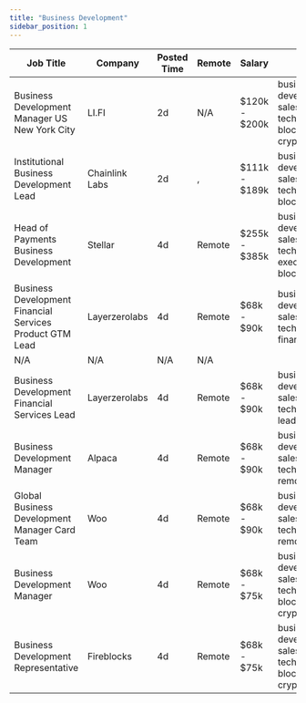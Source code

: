 ```yaml
---
title: "Business Development"
sidebar_position: 1
---
```


| Job Title | Company | Posted Time | Remote | Salary | Tags | Apply Link |
|-----------|---------|-------------|--------|--------|------|------------|
| Business Development Manager US New York City | LI.FI | 2d | N/A | $120k - $200k | business development, sales, non tech, blockchain, crypto | [Apply](https://web3.career/business-development-manager-us-new-york-city-li-fi/104246) |
| Institutional Business Development Lead | Chainlink Labs | 2d | , | $111k - $189k | business development, sales, non tech, lead, blockchain | [Apply](https://web3.career/institutional-business-development-lead-chainlinklabs/104238) |
| Head of Payments Business Development | Stellar | 4d | Remote | $255k - $385k | business development, sales, non tech, executive, blockchain | [Apply](https://web3.career/head-of-payments-business-development-stellar/97571) |
| Business Development Financial Services Product GTM Lead | Layerzerolabs | 4d | Remote | $68k - $90k | business development, sales, non tech, gtm, finance | [Apply](https://web3.career/business-development-financial-services-product-gtm-lead-layerzerolabs/104077) |
| N/A | N/A | N/A | N/A |  |  | [Apply](https://web3.career/metana) |
| Business Development Financial Services Lead | Layerzerolabs | 4d | Remote | $68k - $90k | business development, sales, non tech, finance, lead | [Apply](https://web3.career/business-development-financial-services-lead-layerzerolabs/104076) |
| Business Development Manager | Alpaca | 4d | Remote | $68k - $90k | business development, sales, non tech, crypto, remote | [Apply](https://web3.career/business-development-manager-alpaca/104042) |
| Global Business Development Manager Card Team | Woo | 4d | Remote | $68k - $90k | business development, sales, non tech, crypto, remote | [Apply](https://web3.career/global-business-development-manager-card-team-woo/95645) |
| Business Development Manager | Woo | 4d | Remote | $68k - $75k | business development, sales, non tech, blockchain, crypto | [Apply](https://web3.career/business-development-manager-woo/95644) |
| Business Development Representative | Fireblocks | 4d | Remote | $68k - $75k | business development, sales, non tech, blockchain, crypto | [Apply](https://web3.career/business-development-representative-fireblocks/104033) |
